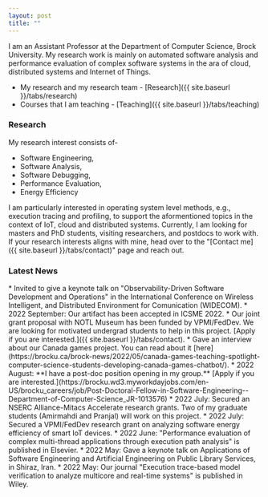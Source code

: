 ```yaml
---
layout: post
title: ""
---
```


I am an Assistant Professor at the Department of Computer Science, Brock University. My research work is mainly on automated software analysis and performance 
evaluation of complex software systems in the ara of cloud, distributed systems and Internet of Things. 

* My research and my research team - [Research]({{ site.baseurl }}/tabs/research)
* Courses that I am teaching - [Teaching]({{ site.baseurl }}/tabs/teaching)

### Research
My research interest consists of-

* Software Engineering,
* Software Analysis,
* Software Debugging,
* Performance Evaluation,
* Energy Efficiency 

I am particularly interested in operating system level methods, e.g., execution tracing and profiling, to support the aformentioned topics in the context of IoT, cloud and distributed systems. Currently, I am looking for masters and PhD students, visiting researchers, and postdocs to work with. If your research interests aligns with mine, head over to the "[Contact me]({{ site.baseurl }}/tabs/contact)" page and reach out.

### Latest News
<p></p>
* Invited to give a keynote talk on "Observability-Driven Software Development and Operations" in the International Conference on Wireless Intelligent, and Distributed Environment for Comunication (WIDECOM).
* 2022 September: Our artifact has been accepted in ICSME 2022.
* Our joint grant proposal with NOTL Museum  has been funded by VPMI/FedDev. We are looking for motivated undergrad students to help in this project. [Apply if you are interested.]({{ site.baseurl }}/tabs/contact).
* Gave an interview about our Canada games project. You can read about it [here](https://brocku.ca/brock-news/2022/05/canada-games-teaching-spotlight-computer-science-students-developing-canada-games-chatbot/).
* 2022 August: **I have a post-doc position opening in my group.** [Apply if you are interested.](https://brocku.wd3.myworkdayjobs.com/en-US/brocku_careers/job/Post-Doctoral-Fellow-in-Software-Engineering--Department-of-Computer-Science_JR-1013576)
* 2022 July: Secured an NSERC Alliance-Mitacs Accelerate research grants. Two of my graduate students (Amirmahdi and Pranjal) will work on this project.
* 2022 July: Secured a VPMI/FedDev research grant on analyzing software energy efficiency of smart IoT devices.
* 2022 June: "Performance evaluation of complex multi-thread applications through execution path analysis" is published in Elsevier.
* 2022 May: Gave a keynote talk on Applications of Software Engineering and Artificial Engineering on Public Library Services, in Shiraz, Iran.
* 2022 May: Our journal "Execution trace-based model verification to analyze multicore and real-time systems" is published in Wiley.
  
<!-- ### Services Towards the University and the Scientific Community
<p></p>
* **Chair**,  Hardware/Software Planning, Departmental Committee, \
  Department of Computer Science, Faculty of Math and Science, Brock University
* **Reviewer**, NSERC Discovery Grant
* **Reviewer**, Springer Journal of Cloud Computing
* **Guest Editor**, Special Issue on New Insights into High-Performance Computing for MDPI Electronics. -->
